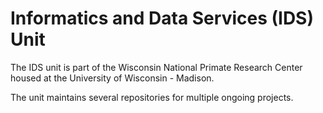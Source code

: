# Informatics and Data Services (IDS) Unit
The IDS unit is part of the Wisconsin National Primate Research Center housed at the University of Wisconsin - Madison.

The unit maintains several repositories for multiple ongoing projects. 
